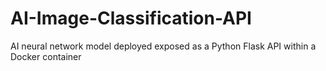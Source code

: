 # AI-Image-Classification-API
AI neural network model deployed exposed as a Python Flask API within a Docker container
